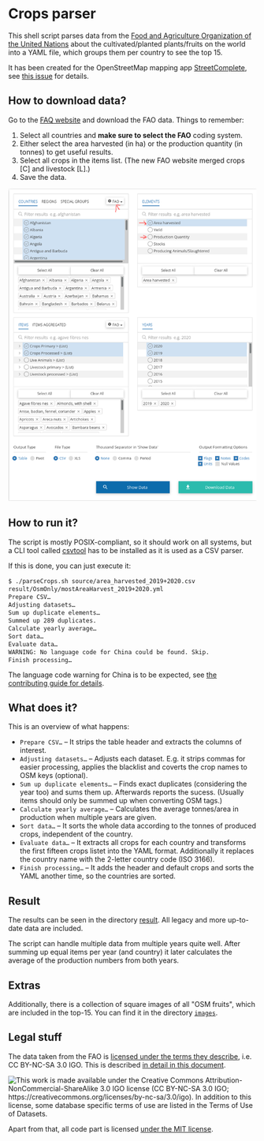 # Crops parser

This shell script parses data from the [Food and Agriculture Organization of the United Nations](https://www.fao.org/faostat/en/#data/QCL) about the cultivated/planted plants/fruits on the world into a YAML file, which groups them per country to see the top 15.

It has been created for the OpenStreetMap mapping app [StreetComplete](https://github.com/westnordost/StreetComplete), see [this issue](https://github.com/westnordost/StreetComplete/issues/368) for details.

## How to download data?

Go to the [FAQ website](https://www.fao.org/faostat/en/#data/QCL) and download the FAO data. Things to remember:
1. Select all countries and **make sure to select the FAO** coding system.
2. Either select the area harvested (in ha) or the production quantity (in tonnes) to get useful results.
3. Select all crops in the items list. (The new FAO website merged crops [C] and livestock [L].)
4. Save the data.

![screenshot of the FAO website export with important things to select highlighted as explained above](./fao-website-guide.png)

## How to run it?

The script is mostly POSIX-compliant, so it should work on all systems, but a CLI tool called [csvtool](https://github.com/Chris00/ocaml-csv) has to be installed as it is used as a CSV parser.

If this is done, you can just execute it:
```shell
$ ./parseCrops.sh source/area_harvested_2019+2020.csv result/OsmOnly/mostAreaHarvest_2019+2020.yml    
Prepare CSV…
Adjusting datasets…
Sum up duplicate elements…
Summed up 289 duplicates.
Calculate yearly average…
Sort data…
Evaluate data…
WARNING: No language code for China could be found. Skip.
Finish processing…
```

The language code warning for China is to be expected, see [the contributing guide for details](./CONTRIBUTING.md).

## What does it?

This is an overview of what happens:
* `Prepare CSV…` – It strips the table header and extracts the columns of interest.
* `Adjusting datasets…` – Adjusts each dataset. E.g. it strips commas for easier processing, applies the blacklist and coverts the crop names to OSM keys (optional).
* `Sum up duplicate elements…` – Finds exact duplicates (considering the year too) and sums them up. Afterwards reports the sucess. (Usually items should only be summed up when converting OSM tags.)
* `Calculate yearly average…` – Calculates the average tonnes/area in production when multiple years are given.
* `Sort data…` – It sorts the whole data according to the tonnes of produced crops, independent of the country.
* `Evaluate data…` – It extracts all crops for each country and transforms the first fifteen crops listet into the YAML format. Additionally it replaces the country name with the 2-letter country code (ISO 3166).
* `Finish processing…` – It adds the header and default crops and sorts the YAML another time, so the countries are sorted.

## Result

The results can be seen in the directory [result](result). All legacy and more up-to-date data are included.

The script can handle multiple data from multiple years quite well. After summing up equal items per year (and country) it later calculates the average of the production numbers from both years.

## Extras

Additionally, there is a collection of square images of all "OSM fruits", which are included in the top-15. You can find it in the directory [`images`](images/).

## Legal stuff

The data taken from the FAO is [licensed under the terms they describe](https://www.fao.org/contact-us/terms/db-terms-of-use/en/), i.e. CC BY-NC-SA 3.0 IGO. This is described [in detail in this document](LICENSE-data.md).

![This work is made available under the Creative Commons Attribution-NonCommercial-ShareAlike 3.0 IGO license (CC BY-NC-SA 3.0 IGO; https://creativecommons.org/licenses/by-nc-sa/3.0/igo). In addition to this license, some database specific terms of use are listed in the Terms of Use of Datasets.](https://www.fao.org/faostat/en/src/images/creative_commons.png)

Apart from that, all code part is licensed [under the MIT license](LICENSE.md).
